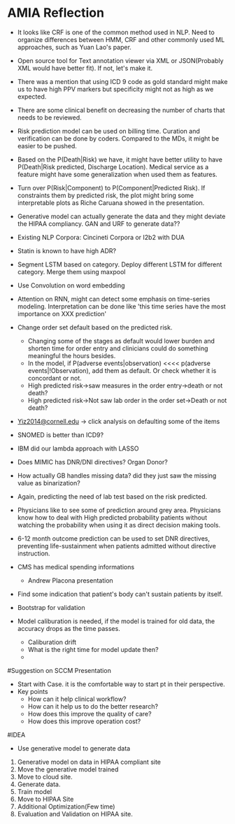 # AMIA Reflection

 - It looks like CRF is one of the common method used in NLP. Need to organize differences between HMM, CRF and other commonly used ML approaches, such as Yuan Lao's paper.
 - Open source tool for Text annotation viewer via XML or JSON(Probably XML would have better fit). If not, let's make it.
 - There was a mention that using ICD 9 code as gold standard might make us to have high PPV markers but specificity might not as high as we expected.
 - There are some clinical benefit on decreasing the number of charts that needs to be reviewed.
 - Risk prediction model can be used on billing time. Curation and verification can be done by coders. Compared to the MDs, it might be easier to be pushed.
 - Based on the P(Death|Risk) we have, it might have better utility to have P(Death|Risk predicted, Discharge Location). Medical service as a feature might have some generalization when used them as features.
 - Turn over P(Risk|Component) to P(Component|Predicted Risk). If constraints them by predicted risk, the plot might bring some interpretable plots as Riche Caruana showed in the presentation.
 - Generative model can actually generate the data and they might deviate the HIPAA compliancy. GAN and URF to generate data??
 - Existing NLP Corpora: Cincineti Corpora or I2b2 with DUA
 - Statin is known to have high ADR?
 - Segment LSTM based on category. Deploy different LSTM for different category. Merge them using maxpool
 - Use Convolution on word embedding
 - Attention on RNN, might can detect some emphasis on time-series modeling. Interpretation can be done like 'this time series have the most importance on XXX prediction'
 - Change order set default based on the predicted risk. 
	 - Changing some of the stages as default would lower burden and shorten time for order entry and clinicians could do something meaningful the hours besides.
	 - In the model, if P(adverse events|observation) <<<< p(adverse events|!Observation), add them as default. Or check whether it is concordant or not. 
	 - High predicted risk->saw measures in the order entry->death or not death?
	 - High predicted risk->Not saw lab order in the order set->Death or not death?

 - Yiz2014@cornell.edu -> click analysis on defaulting some of the items
 - SNOMED is better than ICD9?
 - IBM did our lambda approach with LASSO
 - Does MIMIC has DNR/DNI directives? Organ Donor?
 - How actually GB handles missing data? did they just saw the missing value as binarization?
 - Again, predicting the need of lab test based on the risk predicted.
 - Physicians like to see some of prediction around grey area. Physicians know how to deal with High predicted probability patients without watching the probability when using it as direct decision making tools.
 - 6-12 month outcome prediction can be used to set DNR directives, preventing life-sustainment when patients admitted without directive instruction.
 - CMS has medical spending informations
	 - Andrew Placona presentation
 - Find some indication that patient's body can't sustain patients by itself.
 - Bootstrap for validation
 - Model caliburation is needed, if the model is trained for old data, the accuracy drops as the time passes.
	 - Caliburation drift
	 - What is the right time for model update then?
	 - 

#Suggestion on SCCM Presentation
 - Start with Case. it is the comfortable way to start pt in their perspective.
 - Key points
	 - How can it help clinical workflow?
	 - How can it help us to do the better research?
	 - How does this improve the quality of care?
	 - How does this improve operation cost?


#IDEA
 - Use generative model to generate data
 1. Generative model on data in HIPAA compliant site
 2. Move the generative model trained
 3. Move to cloud site.
 4. Generate data.
 5. Train model
 6. Move to HIPAA Site
 7. Additional Optimization(Few time)
 8. Evaluation and Validation on HIPAA site.
